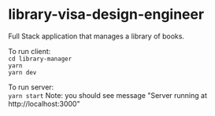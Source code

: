 # library-visa-design-engineer
Full Stack application that manages a library of books.

To run client:\
  `cd library-manager`\
  `yarn`\
  `yarn dev`

To run server:\
  `yarn start`
Note: you should see message "Server running at http://localhost:3000"